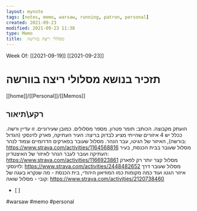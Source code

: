 ```yaml
---
layout: mynote
tags: [notes, memo, warsaw, running, patron, personal] 
created: 2021-09-23
modified: 2021-09-23 11:38
type: Memo
title:  מסלולי ריצה בוורשה 
---
```

Week Of: [[2021-09-19]]
[[2021-09-23]]

# תזכיר בנושא  מסלולי ריצה בוורשה 
[[home]]/[[Personal]]/[[Memos]]

## רקע\תיאור

הועתק מקבוצה. הכותב: תומר פטרון.
מספר מסלולים. כמובן שעירוניים. זו עדיין ורשה.
ככלל יש 4 איזורים שהייתי מציע לבדוק בריצה: העיר העתיקה, פארק לזינסקי (הגדול בורשה), האיזור של הגיטו, עבר הנהר.
מסלול שעובר בפארקים הדרומיים וצמוד לנהר:
https://www.strava.com/activities/1164568816
מסלול שעובר בבית הכנסת, בעיר העתיקה ועובר לעבר הנהר לאיזור של האיצטדיון:
https://www.strava.com/activities/1166923861
מסלול קצר יותר רק לפארק לזינסקי:
https://www.strava.com/activities/2448482652
מסלול שעובר דרך איזור הגטו ועוד כמה מקומות כמו המוזיאון היהודי, בית הכנסת - מה שנקרא בעגה של קובי - מסלול שואה:
https://www.strava.com/activities/2120738460
- [ ] 
 
#warsaw
#memo 
#personal